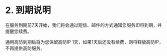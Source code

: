 

# 2. 到期说明

在服务到期前7天开始，我们将会通过短信、邮件的方式通知您服务即将到期，并提醒您续费。

通用高防到期后将为您保留高防IP 1天，如果1天后还没有续费，则将释放高防IP，不再提供高防服务。
